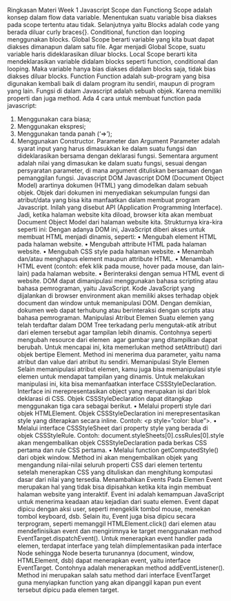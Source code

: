 Ringkasan Materi Week 1
Javascript Scope dan Functiong
Scope adalah konsep dalam flow data variable. Menentukan suatu variable bisa diakses pada scope tertentu atau tidak.
Selanjutnya yaitu Blocks adalah code yang berada diluar curly braces{}. Conditional, function dan looping menggunakan blocks.
Global Scope berarti variable yang kita buat dapat diakses dimanapun dalam satu file. Agar menjadi Global Scope, suatu variable haris dideklarasikan diluar blocks.
Local Scope berarti kita mendeklarasikan variable didalam blocks seperti function, conditional dan looping. Maka variable hanya bias diakses didalam blocks saja, tidak bias diakses diluar blocks.
Function
Function adalah sub-program yang bisa digunakan kembali baik di dalam program itu sendiri, maupun di program yang lain. Fungsi di dalam Javascript adalah sebuah objek. Karena memiliki properti dan juga method.
Ada 4 cara untuk membuat function pada javascript:
1. Menggunakan cara biasa;
2. Menggunakan ekspresi;
3. Menggunakan tanda panah (‘=>’);
4. Menggunakan Constructor.
Parameter dan Argument
Parameter adalah syarat input yang harus dimasukkan ke dalam suatu fungsi dan dideklarasikan bersama dengan deklarasi fungsi. Sementara argument adalah nilai yang dimasukan ke dalam suatu fungsi, sesuai dengan persyaratan parameter, di mana argument dituliskan bersamaan dengan pemanggilan fungsi.
Javascript DOM
Javascript DOM (Document Object Model) arartinya dokumen (HTML) yang dimodelkan dalam sebuah objek. Objek dari dokumen ini menyediakan sekumpulan fungsi dan atribut/data yang bisa kita manfaatkan dalam membuat program Javascript. Inilah yang disebut API (Application Programming Interface).
Jadi, ketika halaman website kita diload, browser kita akan membuat Document Object Model dari halaman website kita. Strukturnya kira-kira seperti ini:
Dengan adanya DOM ini, JavaScript diberi akses untuk membuat HTML menjadi dinamis, seperti:
•	Mengubah element HTML pada halaman website.
•	Mengubah attribute HTML pada halaman website.
•	Mengubah CSS style pada halaman website.
•	Menambah dan/atau menghapus element maupun attribute HTML.
•	Menambah HTML event (contoh: efek klik pada mouse, hover pada mouse, dan lain-lain) pada halaman website.
•	Berinteraksi dengan semua HTML event di website.
DOM dapat dimanipulasi menggunakan bahasa scripting atau bahasa pemrograman, yaitu JavaScript. Kode JavaScript yang dijalankan di browser environment akan memiliki akses terhadap objek document dan window untuk memanipulasi DOM. Dengan demikian, dokumen web dapat terhubung atau berinteraksi dengan scripts atau bahasa pemrograman.
Manipulasi Atribut Elemen
Suatu elemen yang telah terdaftar dalam DOM Tree terkadang perlu mengutak-atik atribut dari elemen tersebut agar tampilan lebih dinamis. Contohnya seperti mengubah resource dari elemen <img> agar gambar yang ditampilkan dapat berubah. Untuk mencapai ini, kita memerlukan method setAttribut() dari objek bertipe Element. Method ini menerima dua parameter, yaitu nama atribut dan value dari atribut itu sendiri.
Memanipulasi Style Elemen
Selain memanipulasi atribut elemen, kamu juga bisa memanipulasi style elemen untuk mendapat tampilan yang dinamis. Untuk melakukan manipulasi ini, kita bisa memanfaatkan interface CSSStyleDeclaration. Interface ini merepresentasikan object yang merupakan isi dari blok deklarasi di CSS.
Objek CSSStyleDeclaration dapat ditangkap menggunakan tiga cara sebagai berikut.
•	Melalui properti style dari objek HTMLElement. 
Objek CSSStyleDeclaration ini merepresentasikan style yang diterapkan secara inline. Contoh: <p style=”color: blue”>.
•	Melalui interface CSSStyleSheet dari property style yang berada di objek CSSStyleRule. 
Contoh: document.styleSheets[0].cssRules[0].style akan mengembalikan objek CSSStyleDeclaration pada berkas CSS pertama dan rule CSS pertama.
•	Melalui function getComputedStyle() dari objek window.
Method ini akan mengembalikan objek yang mengandung nilai-nilai seluruh properti CSS dari elemen tertentu setelah menerapkan CSS yang dituliskan dan menghitung komputasi dasar dari nilai yang tersedia.
Menambahkan Events  Pada Elemen 
Event merupakan hal yang tidak bisa dipisahkan ketika kita ingin membuat halaman website yang interaktif. Event ini adalah kemampuan JavaScript untuk menerima keadaan atau kejadian dari suatu elemen. Event dapat dipicu dengan aksi user, seperti mengeklik tombol mouse, menekan tombol keyboard, dsb. Selain itu, Event juga bisa dipicu secara terprogram, seperti memanggil HTMLElement.click() dari elemen atau mendefinisikan event dan mengirimnya ke target menggunakan method EventTarget.dispatchEvent().
Untuk menerapkan event handler pada elemen, terdapat interface yang telah diimplementasikan pada interface Node sehingga Node beserta turunannya (document, window, HTMLElement, dsb) dapat menerapkan event, yaitu interface EventTarget. Contohnya adalah menerapkan method addEventListener(). Method ini merupakan salah satu method dari interface EventTarget guna menyiapkan function yang akan dipanggil kapan pun event tersebut dipicu pada elemen target.
